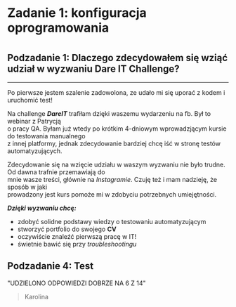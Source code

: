 <h1>Zadanie 1: konfiguracja oprogramowania<h1>
<h2> Podzadanie 1: Dlaczego zdecydowałem się wziąć udział w wyzwaniu Dare IT Challenge?</h2>

----

Po pierwsze jestem szalenie zadowolona, ze udało mi się uporać z kodem i uruchomić test!

Na challenge ***DareIT*** trafiłam dzięki waszemu wydarzeniu na fb. Był to webinar z Patrycją   
o pracy QA. Byłam już wtedy po krótkim 4-dniowym wprowadzjącym kursie do testowania manualnego   
z innej platformy, jednak zdecydowanie bardziej chcę iść w stronę testów automatyzujących.   

Zdecydowanie się na wzięcie udziału w waszym wyzwaniu nie było trudne. Od dawna trafnie przemawiają do   
mnie wasze treści, głównie na *Instagramie*. Czuję też i mam nadzieję, że sposób w jaki    
prowadzony jest kurs pomoże mi w zdobyciu potrzebnych umiejętności.

***Dzięki wyzwaniu chcę:***

- zdobyć solidne podstawy wiedzy o testowaniu automatyzującym
- stworzyć portfolio do swojego **CV**
- oczywiście znaleźć pierwszą pracę w IT!
- świetnie bawić się przy *troubleshootingu*

<h2> Podzadanie 4: Test </h2>  
"UDZIELONO ODPOWIEDZI DOBRZE NA 6 Z 14"

> Karolina